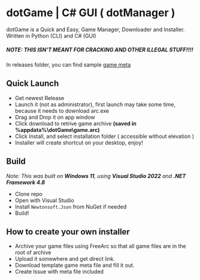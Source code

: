 # dotGame | C# GUI ( dotManager )
dotGame is a Quick and Easy, Game Manager, Downloader and Installer. Written in Python (CLI) and C# (GUI)  

##### NOTE: THIS ISN'T MEANT FOR CRACKING AND OTHER ILLEGAL STUFF!!!!  

In releases folder, you can find sample [game meta](https://rayriver.itch.io/ld42) 

## Quick Launch
 * Get newest Release
 * Launch it (not as administrator), first launch may take some time, because it needs to download arc.exe
 * Drag and Drop it on app window
 * Click download to retrive game archive **(saved in %appdata%\dotGame\game.arc)**
 * Click Install, and select installation folder ( accessible without elevation )
 * Installer will create shortcut on your desktop, enjoy!
 
## Build
_Note: This was built on **Windows 11**, using **Visual Studio 2022** and **.NET Framework 4.8**_
 * Clone repo
 * Open with Visual Studio
 * Install ```Newtonsoft.Json``` from NuGet if needed
 * Build!

## How to create your own installer
 * Archive your game files using FreeArc so that all game files are in the root of archive
 * Upload it somewhere and get direct link.
 * Download template game meta file and fill it out.
 * Create Issue with meta file included 
 

